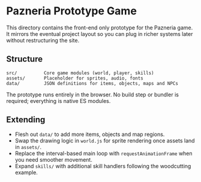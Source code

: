 # Pazneria Prototype Game

This directory contains the front-end only prototype for the Pazneria game. It mirrors the eventual project layout so you can plug in richer systems later without restructuring the site.

## Structure

```
src/          Core game modules (world, player, skills)
assets/       Placeholder for sprites, audio, fonts
data/         JSON definitions for items, objects, maps and NPCs
```

The prototype runs entirely in the browser. No build step or bundler is required; everything is native ES modules.

## Extending

* Flesh out `data/` to add more items, objects and map regions.
* Swap the drawing logic in `world.js` for sprite rendering once assets land in `assets/`.
* Replace the interval-based main loop with `requestAnimationFrame` when you need smoother movement.
* Expand `skills/` with additional skill handlers following the woodcutting example.
